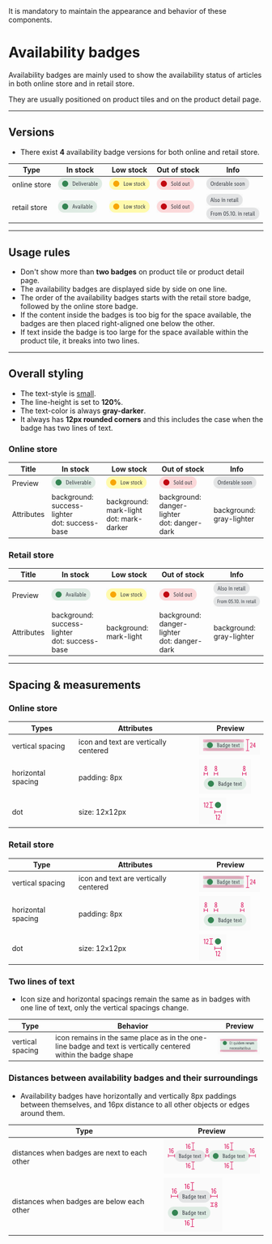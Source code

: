<AlertWarning alertHeadline="Not modifiable">
It is mandatory to maintain the appearance and behavior of these components.
</AlertWarning>

# Availability badges

Availability badges are mainly used to show the availability status of articles in both online store and in retail store.

They are usually positioned on product tiles and on the product detail page.

---

## Versions

- There exist **4** availability badge versions for both online and retail store.

Type | In stock | Low stock | Out of stock | Info
---------|----------|---------|---------|---------
 online store | ![in stock](assets/versions/online-deliverable@1x.png) | ![low stock](assets/versions/online-low-stock@1x.png) | ![out of stock](assets/versions/online-out-of-stock@1x.png) | ![info](assets/versions/online-orderable-soon@1x.png)
 retail store | ![in stock](assets/versions/retail-available@1x.png) | ![low stock](assets/versions/retail-low-stock@1x.png) | ![out of stock](assets/versions/retail-out-of-stock@1x.png) | ![also in retail](assets/versions/retail-also-in-retail@1x.png) <br> ![from date in retail](assets/versions/retail-from-dd-mm-retail@1x.png)

---

## Usage rules

- Don't show more than **two badges** on product tile or product detail page.
- The availability badges are displayed side by side on one line.
- The order of the availability badges starts with the retail store badge, followed by the online store badge.
- If the content inside the badges is too big for the space available, the badges are then placed right-aligned one below the other.
- If text inside the badge is too large for the space available within the product tile, it breaks into two lines.

---

## Overall styling

- The text-style is [small](/Lidl/Web/Design/General/Typography/Typography.html#small).
- The line-height is set to **120%**.
- The text-color is always **gray-darker**.
- It always has **12px rounded corners** and this includes the case when the badge has two lines of text.

### Online store

Title | In stock | Low stock | Out of stock | Info
---------|----------|---------|---------|---------
 Preview | ![in stock](assets/versions/online-deliverable@1x.png) | ![low stock](assets/versions/online-low-stock@1x.png) | ![out of stock](assets/versions/online-out-of-stock@1x.png) | ![also in retail](assets/versions/online-orderable-soon@1x.png)
 Attributes | background: success-lighter <br> dot: success-base | background: mark-light <br> dot: mark-darker | background: danger-lighter <br> dot: danger-dark | background: gray-lighter

### Retail store

 Title | In stock | Low stock | Out of stock | Info
---------|----------|---------|---------|---------
Preview | ![in stock](assets/versions/retail-available@1x.png) | ![low stock](assets/versions/retail-low-stock@1x.png) | ![out of stock](assets/versions/retail-out-of-stock@1x.png) | ![also in retail](assets/versions/retail-also-in-retail@1x.png) <br> ![also in retail](assets/versions/retail-from-dd-mm-retail@1x.png)
 Attributes | background: success-lighter <br> dot: success-base | background: mark-light | background: danger-lighter <br> dot: danger-dark | background: gray-lighter

---

## Spacing & measurements

### Online store

| Types | Attributes | Preview |
|---|---|---|
| vertical spacing | icon and text are vertically centered | ![vertical-spacing](assets/spacings/online-vertical-MD-XS@1x.png) |
| horizontal spacing | padding: 8px | ![horizontal-spacing](assets/spacings/online-horizontal-MD-XS@1x.png) |
| dot| size: 12x12px | ![horizontal-spacing](assets/dot-size@1x.png) |

### Retail store

| Type | Attributes | Preview |
|---|---|---|
| vertical spacing | icon and text are vertically centered | ![vertical-spacing](assets/spacings/retail-vertical-MD-XS@1x.png) |
| horizontal spacing | padding: 8px | ![horizontal-spacing](assets/spacings/retail-horizontal-MD-XS@1x.png) |
|dot | size: 12x12px | ![horizontal-spacing](assets/dot-size@1x.png) |

### Two lines of text

- Icon size and horizontal spacings remain the same as in badges with one line of text, only the vertical spacings change.

| Type | Behavior | Preview |
|---|---|---|
| vertical spacing | icon remains in the same place as in the one-line badge and text is vertically centered within the badge shape | ![vertical-spacing](assets/two-lines-MD-XS@1x.png) |

### Distances between availability badges and their surroundings

- Availability badges have horizontally and vertically 8px paddings between themselves, and 16px distance to all other objects or edges around them.

Type | Preview |
---------|----------|
 distances when badges are next to each other | ![distances-horizontal](assets/distances-horizontal@1x.png)
 distances when badges are below each other | ![distances-vertical](assets/distances-vertical@1x.png)
